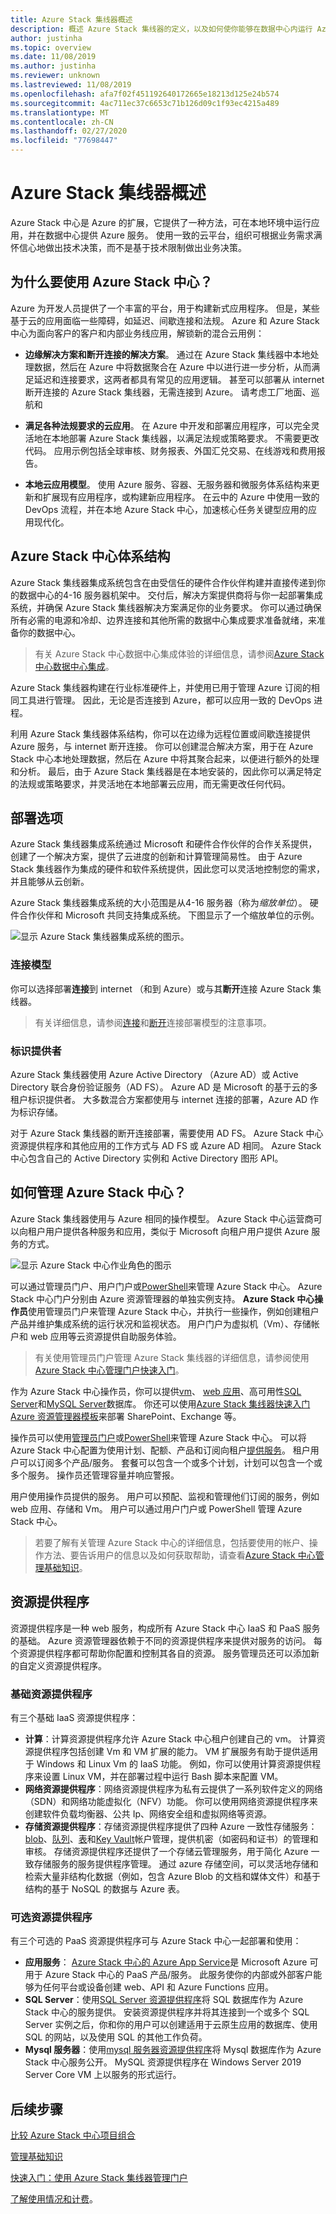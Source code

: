 ```yaml
---
title: Azure Stack 集线器概述
description: 概述 Azure Stack 集线器的定义，以及如何使你能够在数据中心内运行 Azure 服务。
author: justinha
ms.topic: overview
ms.date: 11/08/2019
ms.author: justinha
ms.reviewer: unknown
ms.lastreviewed: 11/08/2019
ms.openlocfilehash: afa7f02f451192640172665e18213d125e24b574
ms.sourcegitcommit: 4ac711ec37c6653c71b126d09c1f93ec4215a489
ms.translationtype: MT
ms.contentlocale: zh-CN
ms.lasthandoff: 02/27/2020
ms.locfileid: "77698447"
---
```

# <a name="azure-stack-hub-overview"></a>Azure Stack 集线器概述

Azure Stack 中心是 Azure 的扩展，它提供了一种方法，可在本地环境中运行应用，并在数据中心提供 Azure 服务。 使用一致的云平台，组织可根据业务需求满怀信心地做出技术决策，而不是基于技术限制做出业务决策。

## <a name="why-use-azure-stack-hub"></a>为什么要使用 Azure Stack 中心？

Azure 为开发人员提供了一个丰富的平台，用于构建新式应用程序。 但是，某些基于云的应用面临一些障碍，如延迟、间歇连接和法规。 Azure 和 Azure Stack 中心为面向客户的客户和内部业务线应用，解锁新的混合云用例：

- **边缘解决方案和断开连接的解决方案**。 通过在 Azure Stack 集线器中本地处理数据，然后在 Azure 中将数据聚合在 Azure 中以进行进一步分析，从而满足延迟和连接要求，这两者都具有常见的应用逻辑。 甚至可以部署从 internet 断开连接的 Azure Stack 集线器，无需连接到 Azure。 请考虑工厂地面、巡航和

- **满足各种法规要求的云应用**。 在 Azure 中开发和部署应用程序，可以完全灵活地在本地部署 Azure Stack 集线器，以满足法规或策略要求。 不需要更改代码。 应用示例包括全球审核、财务报表、外国汇兑交易、在线游戏和费用报告。

- **本地云应用模型**。 使用 Azure 服务、容器、无服务器和微服务体系结构来更新和扩展现有应用程序，或构建新应用程序。 在云中的 Azure 中使用一致的 DevOps 流程，并在本地 Azure Stack 中心，加速核心任务关键型应用的应用现代化。

## <a name="azure-stack-hub-architecture"></a>Azure Stack 中心体系结构

Azure Stack 集线器集成系统包含在由受信任的硬件合作伙伴构建并直接传递到你的数据中心的4-16 服务器机架中。 交付后，解决方案提供商将与你一起部署集成系统，并确保 Azure Stack 集线器解决方案满足你的业务要求。 你可以通过确保所有必需的电源和冷却、边界连接和其他所需的数据中心集成要求准备就绪，来准备你的数据中心。

> 有关 Azure Stack 中心数据中心集成体验的详细信息，请参阅[Azure Stack 中心数据中心集成](azure-stack-customer-journey.md)。

Azure Stack 集线器构建在行业标准硬件上，并使用已用于管理 Azure 订阅的相同工具进行管理。 因此，无论是否连接到 Azure，都可以应用一致的 DevOps 进程。

利用 Azure Stack 集线器体系结构，你可以在边缘为远程位置或间歇连接提供 Azure 服务，与 internet 断开连接。 你可以创建混合解决方案，用于在 Azure Stack 中心本地处理数据，然后在 Azure 中将其聚合起来，以便进行额外的处理和分析。 最后，由于 Azure Stack 集线器是在本地安装的，因此你可以满足特定的法规或策略要求，并灵活地在本地部署云应用，而无需更改任何代码。

## <a name="deployment-options"></a>部署选项

Azure Stack 集线器集成系统通过 Microsoft 和硬件合作伙伴的合作关系提供，创建了一个解决方案，提供了云进度的创新和计算管理简易性。 由于 Azure Stack 集线器作为集成的硬件和软件系统提供，因此您可以灵活地控制您的需求，并且能够从云创新。 

Azure Stack 集线器集成系统的大小范围是从4-16 服务器（称为*缩放单位*）。 硬件合作伙伴和 Microsoft 共同支持集成系统。 下图显示了一个缩放单位的示例。 

![显示 Azure Stack 集线器集成系统的图示](./media/azure-stack-overview/azure-stack-integrated-system.png)。 

<!---add info and image on regions, etc--->

### <a name="connection-models"></a>连接模型

你可以选择部署**连接**到 internet （和到 Azure）或与其**断开**连接 Azure Stack 集线器。 

> 有关详细信息，请参阅[连接](azure-stack-connected-deployment.md)和[断开](azure-stack-disconnected-deployment.md)连接部署模型的注意事项。

### <a name="identity-provider"></a>标识提供者 

Azure Stack 集线器使用 Azure Active Directory （Azure AD）或 Active Directory 联合身份验证服务（AD FS）。 Azure AD 是 Microsoft 的基于云的多租户标识提供者。 大多数混合方案都使用与 internet 连接的部署，Azure AD 作为标识存储。

对于 Azure Stack 集线器的断开连接部署，需要使用 AD FS。 Azure Stack 中心资源提供程序和其他应用的工作方式与 AD FS 或 Azure AD 相同。 Azure Stack 中心包含自己的 Active Directory 实例和 Active Directory 图形 API。


## <a name="how-is-azure-stack-hub-managed"></a>如何管理 Azure Stack 中心？

Azure Stack 集线器使用与 Azure 相同的操作模型。 Azure Stack 中心运营商可以向租户用户提供各种服务和应用，类似于 Microsoft 向租户用户提供 Azure 服务的方式。 

![显示 Azure Stack 中心作业角色的图示](./media/azure-stack-overview/azure-stack-job-roles.png)

可以通过管理员门户、用户门户或[PowerShell](https://docs.microsoft.com/powershell/azure/azure-stack/overview?view=azurestackps-1.7.1)来管理 Azure Stack 中心。 Azure Stack 中心门户分别由 Azure 资源管理器的单独实例支持。 **Azure Stack 中心操作员**使用管理员门户来管理 Azure Stack 中心，并执行一些操作，例如创建租户产品并维护集成系统的运行状况和监视状态。 用户门户为虚拟机（Vm）、存储帐户和 web 应用等云资源提供自助服务体验。

> 有关使用管理员门户管理 Azure Stack 集线器的详细信息，请参阅使用[Azure Stack 中心管理门户快速入门](azure-stack-manage-portals.md)。

作为 Azure Stack 中心操作员，你可以提供[vm](azure-stack-tutorial-tenant-vm.md)、 [web 应用](azure-stack-app-service-overview.md)、高可用性[SQL Server](azure-stack-tutorial-sql.md)和[MySQL Server](azure-stack-tutorial-mysql.md)数据库。 你还可以使用[Azure Stack 集线器快速入门 Azure 资源管理器模板](https://github.com/Azure/AzureStack-QuickStart-Templates)来部署 SharePoint、Exchange 等。

操作员可以使用[管理员门户](azure-stack-manage-portals.md)或[PowerShell](https://docs.microsoft.com/powershell/azure/azure-stack/overview?view=azurestackps-1.7.1)来管理 Azure Stack 中心。 可以将 Azure Stack 中心配置为使用计划、配额、产品和订阅向租户[提供服务](service-plan-offer-subscription-overview.md)。 租户用户可以订阅多个产品/服务。 套餐可以包含一个或多个计划，计划可以包含一个或多个服务。 操作员还管理容量并响应警报。

用户使用操作员提供的服务。 用户可以预配、监视和管理他们订阅的服务，例如 web 应用、存储和 Vm。 用户可以通过用户门户或 PowerShell 管理 Azure Stack 中心。

> 若要了解有关管理 Azure Stack 中心的详细信息，包括要使用的帐户、操作方法、要告诉用户的信息以及如何获取帮助，请查看[Azure Stack 中心管理基础知识](azure-stack-manage-basics.md)。

## <a name="resource-providers"></a>资源提供程序

资源提供程序是一种 web 服务，构成所有 Azure Stack 中心 IaaS 和 PaaS 服务的基础。 Azure 资源管理器依赖于不同的资源提供程序来提供对服务的访问。 每个资源提供程序都可帮助你配置和控制其各自的资源。 服务管理员还可以添加新的自定义资源提供程序。

### <a name="foundational-resource-providers"></a>基础资源提供程序

有三个基础 IaaS 资源提供程序：

- **计算**：计算资源提供程序允许 Azure Stack 中心租户创建自己的 vm。 计算资源提供程序包括创建 Vm 和 VM 扩展的能力。 VM 扩展服务有助于提供适用于 Windows 和 Linux Vm 的 IaaS 功能。 例如，你可以使用计算资源提供程序来设置 Linux VM，并在部署过程中运行 Bash 脚本来配置 VM。
- **网络资源提供程序**：网络资源提供程序为私有云提供了一系列软件定义的网络（SDN）和网络功能虚拟化（NFV）功能。 你可以使用网络资源提供程序来创建软件负载均衡器、公共 Ip、网络安全组和虚拟网络等资源。
- **存储资源提供程序**：存储资源提供程序提供了四种 Azure 一致性存储服务： [blob](https://docs.microsoft.com/azure/storage/common/storage-introduction#blob-storage)、[队列](https://docs.microsoft.com/azure/storage/common/storage-introduction#queue-storage)、[表](https://docs.microsoft.com/azure/storage/common/storage-introduction#table-storage)和[Key Vault](https://docs.microsoft.com/azure/key-vault/)帐户管理，提供机密（如密码和证书）的管理和审核。 存储资源提供程序还提供了一个存储云管理服务，用于简化 Azure 一致存储服务的服务提供程序管理。 通过 azure 存储空间，可以灵活地存储和检索大量非结构化数据（例如，包含 Azure Blob 的文档和媒体文件）和基于结构的基于 NoSQL 的数据与 Azure 表。

### <a name="optional-resource-providers"></a>可选资源提供程序

有三个可选的 PaaS 资源提供程序可与 Azure Stack 中心一起部署和使用：

- **应用服务**： [Azure Stack 中心的 Azure App Service](azure-stack-app-service-overview.md)是 Microsoft Azure 可用于 Azure Stack 中心的 PaaS 产品/服务。 此服务使你的内部或外部客户能够为任何平台或设备创建 web、API 和 Azure Functions 应用。
- **SQL Server**：使用[SQL Server 资源提供程序](azure-stack-sql-resource-provider.md)将 SQL 数据库作为 Azure Stack 中心的服务提供。 安装资源提供程序并将其连接到一个或多个 SQL Server 实例之后，你和你的用户可以创建适用于云原生应用的数据库、使用 SQL 的网站，以及使用 SQL 的其他工作负荷。
- **Mysql 服务器**：使用[mysql 服务器资源提供程序](azure-stack-mysql-resource-provider-deploy.md)将 Mysql 数据库作为 Azure Stack 中心服务公开。 MySQL 资源提供程序在 Windows Server 2019 Server Core VM 上以服务的形式运行。

## <a name="next-steps"></a>后续步骤

[比较 Azure Stack 中心项目组合](compare-azure-azure-stack.md)

[管理基础知识](azure-stack-manage-basics.md)

[快速入门：使用 Azure Stack 集线器管理门户](azure-stack-manage-portals.md)

[了解使用情况和计费](azure-stack-usage-reporting.md)。
